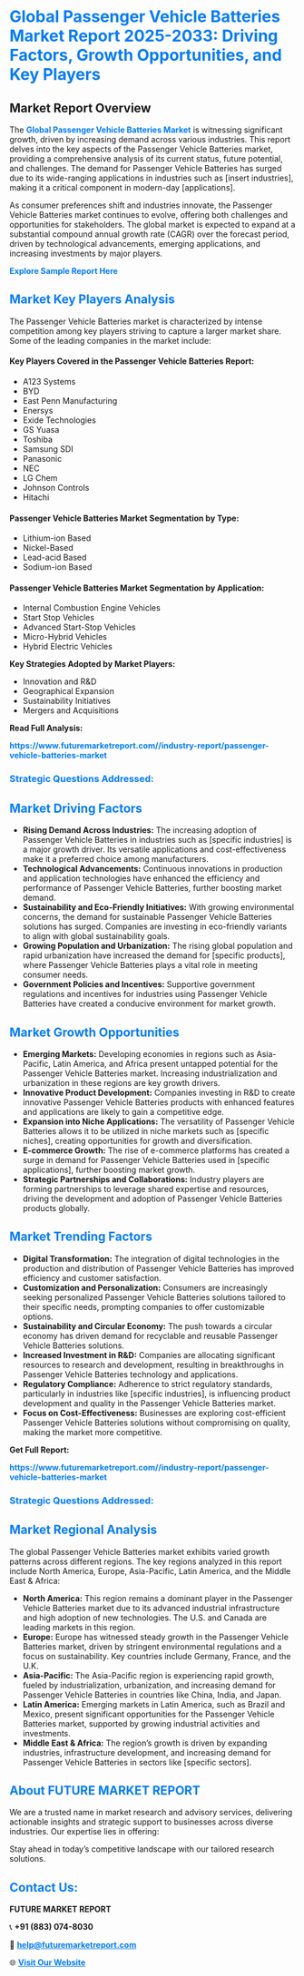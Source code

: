 <h1 style="color: #007BFF;">Global Passenger Vehicle Batteries Market Report 2025-2033: Driving Factors, Growth Opportunities, and Key Players</h1>

<section id="overview">
<h2>Market Report Overview</h2>
<p>The <a href="https://www.futuremarketreport.com//industry-report/passenger-vehicle-batteries-market" style="color: #007BFF; text-decoration: none;"><strong>Global Passenger Vehicle Batteries Market</strong></a> is witnessing significant growth, driven by increasing demand across various industries. This report delves into the key aspects of the Passenger Vehicle Batteries market, providing a comprehensive analysis of its current status, future potential, and challenges. The demand for Passenger Vehicle Batteries has surged due to its wide-ranging applications in industries such as [insert industries], making it a critical component in modern-day [applications].</p>
<p>As consumer preferences shift and industries innovate, the Passenger Vehicle Batteries market continues to evolve, offering both challenges and opportunities for stakeholders. The global market is expected to expand at a substantial compound annual growth rate (CAGR) over the forecast period, driven by technological advancements, emerging applications, and increasing investments by major players.</p>
</section>

<section id="overview">
<p><a href="https://www.futuremarketreport.com//request-sample/reportId=92478" style="color: #007BFF; text-decoration: none;"><strong>Explore Sample Report Here</strong></a></p>
</section>

<section id="key-players">
<h2 style="color: #007BFF;">Market Key Players Analysis</h2>
<p>The Passenger Vehicle Batteries market is characterized by intense competition among key players striving to capture a larger market share. Some of the leading companies in the market include:</p>
<h4>Key Players Covered in the Passenger Vehicle Batteries Report:</h4>
<ul><li>A123 Systems</li><li>BYD</li><li>East Penn Manufacturing</li><li>Enersys</li><li>Exide Technologies</li><li>GS Yuasa</li><li>Toshiba</li><li>Samsung SDI</li><li>Panasonic</li><li>NEC</li><li>LG Chem</li><li>Johnson Controls</li><li>Hitachi</li></ul>
<h4>Passenger Vehicle Batteries Market Segmentation by Type:</h4>
<ul><li>Lithium-ion Based</li><li>Nickel-Based</li><li>Lead-acid Based</li><li>Sodium-ion Based</li></ul>

<h4>Passenger Vehicle Batteries Market Segmentation by Application:</h4>
<ul><li>Internal Combustion Engine Vehicles</li><li>Start Stop Vehicles</li><li>Advanced Start-Stop Vehicles</li><li>Micro-Hybrid Vehicles</li><li>Hybrid Electric Vehicles</li></ul>
<p><strong>Key Strategies Adopted by Market Players:</strong></p>
<ul>
<li>Innovation and R&D</li>
<li>Geographical Expansion</li>
<li>Sustainability Initiatives</li>
<li>Mergers and Acquisitions</li>
</ul>
</section>

<section>
<p><strong>Read Full Analysis: </strong></p><a href="https://www.futuremarketreport.com//industry-report/passenger-vehicle-batteries-market" style="color: #007BFF; text-decoration: none;"><strong>https://www.futuremarketreport.com//industry-report/passenger-vehicle-batteries-market</strong></a>
<h3 style="color: #007BFF;">Strategic Questions Addressed:</h3>
</section>

<section id="driving-factors">
<h2 style="color: #007BFF;">Market Driving Factors</h2>
<ul>
<li><strong>Rising Demand Across Industries:</strong> The increasing adoption of Passenger Vehicle Batteries in industries such as [specific industries] is a major growth driver. Its versatile applications and cost-effectiveness make it a preferred choice among manufacturers.</li>
<li><strong>Technological Advancements:</strong> Continuous innovations in production and application technologies have enhanced the efficiency and performance of Passenger Vehicle Batteries, further boosting market demand.</li>
<li><strong>Sustainability and Eco-Friendly Initiatives:</strong> With growing environmental concerns, the demand for sustainable Passenger Vehicle Batteries solutions has surged. Companies are investing in eco-friendly variants to align with global sustainability goals.</li>
<li><strong>Growing Population and Urbanization:</strong> The rising global population and rapid urbanization have increased the demand for [specific products], where Passenger Vehicle Batteries plays a vital role in meeting consumer needs.</li>
<li><strong>Government Policies and Incentives:</strong> Supportive government regulations and incentives for industries using Passenger Vehicle Batteries have created a conducive environment for market growth.</li>
</ul>
</section>

<section id="growth-opportunities">
<h2 style="color: #007BFF;">Market Growth Opportunities</h2>
<ul>
<li><strong>Emerging Markets:</strong> Developing economies in regions such as Asia-Pacific, Latin America, and Africa present untapped potential for the Passenger Vehicle Batteries market. Increasing industrialization and urbanization in these regions are key growth drivers.</li>
<li><strong>Innovative Product Development:</strong> Companies investing in R&D to create innovative Passenger Vehicle Batteries products with enhanced features and applications are likely to gain a competitive edge.</li>
<li><strong>Expansion into Niche Applications:</strong> The versatility of Passenger Vehicle Batteries allows it to be utilized in niche markets such as [specific niches], creating opportunities for growth and diversification.</li>
<li><strong>E-commerce Growth:</strong> The rise of e-commerce platforms has created a surge in demand for Passenger Vehicle Batteries used in [specific applications], further boosting market growth.</li>
<li><strong>Strategic Partnerships and Collaborations:</strong> Industry players are forming partnerships to leverage shared expertise and resources, driving the development and adoption of Passenger Vehicle Batteries products globally.</li>
</ul>
</section>

<section id="trending-factors">
<h2 style="color: #007BFF;">Market Trending Factors</h2>
<ul>
<li><strong>Digital Transformation:</strong> The integration of digital technologies in the production and distribution of Passenger Vehicle Batteries has improved efficiency and customer satisfaction.</li>
<li><strong>Customization and Personalization:</strong> Consumers are increasingly seeking personalized Passenger Vehicle Batteries solutions tailored to their specific needs, prompting companies to offer customizable options.</li>
<li><strong>Sustainability and Circular Economy:</strong> The push towards a circular economy has driven demand for recyclable and reusable Passenger Vehicle Batteries solutions.</li>
<li><strong>Increased Investment in R&D:</strong> Companies are allocating significant resources to research and development, resulting in breakthroughs in Passenger Vehicle Batteries technology and applications.</li>
<li><strong>Regulatory Compliance:</strong> Adherence to strict regulatory standards, particularly in industries like [specific industries], is influencing product development and quality in the Passenger Vehicle Batteries market.</li>
<li><strong>Focus on Cost-Effectiveness:</strong> Businesses are exploring cost-efficient Passenger Vehicle Batteries solutions without compromising on quality, making the market more competitive.</li>
</ul>
</section>

<section>
<p><strong>Get Full Report: </strong></p><a href="https://www.futuremarketreport.com//industry-report/passenger-vehicle-batteries-market" style="color: #007BFF; text-decoration: none;"><strong>https://www.futuremarketreport.com//industry-report/passenger-vehicle-batteries-market</strong></a>
<h3 style="color: #007BFF;">Strategic Questions Addressed:</h3>
</section>


<section id="regional-analysis">
<h2 style="color: #007BFF;">Market Regional Analysis</h2>
<p>The global Passenger Vehicle Batteries market exhibits varied growth patterns across different regions. The key regions analyzed in this report include North America, Europe, Asia-Pacific, Latin America, and the Middle East & Africa:</p>
<ul>
<li><strong>North America:</strong> This region remains a dominant player in the Passenger Vehicle Batteries market due to its advanced industrial infrastructure and high adoption of new technologies. The U.S. and Canada are leading markets in this region.</li>
<li><strong>Europe:</strong> Europe has witnessed steady growth in the Passenger Vehicle Batteries market, driven by stringent environmental regulations and a focus on sustainability. Key countries include Germany, France, and the U.K.</li>
<li><strong>Asia-Pacific:</strong> The Asia-Pacific region is experiencing rapid growth, fueled by industrialization, urbanization, and increasing demand for Passenger Vehicle Batteries in countries like China, India, and Japan.</li>
<li><strong>Latin America:</strong> Emerging markets in Latin America, such as Brazil and Mexico, present significant opportunities for the Passenger Vehicle Batteries market, supported by growing industrial activities and investments.</li>
<li><strong>Middle East & Africa:</strong> The region’s growth is driven by expanding industries, infrastructure development, and increasing demand for Passenger Vehicle Batteries in sectors like [specific sectors].</li>
</ul>
</section>

<footer>
<h2 style="color: #007BFF;">About FUTURE MARKET REPORT</h2>
<p>We are a trusted name in market research and advisory services, delivering actionable insights and strategic support to businesses across diverse industries. Our expertise lies in offering:</p>

<p>Stay ahead in today’s competitive landscape with our tailored research solutions.</p>

<h2 style="color: #007BFF;">Contact Us:</h2>
<p><strong>FUTURE MARKET REPORT</strong></p>
<p>📞 <strong>+91 (883) 074-8030</strong></p>
<p>📧 <strong><a href="mailto:help@futuremarketreport.com" style="color: #007BFF;">help@futuremarketreport.com</a></strong></p>
<p>🌐 <strong><a href="https://www.futuremarketreport.com/" style="color: #007BFF;">Visit Our Website</a></strong></p>
</footer>